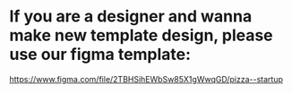 # If you are a designer and wanna make new template design, please use our figma template:
https://www.figma.com/file/2TBHSihEWbSw85X1gWwqGD/pizza--startup